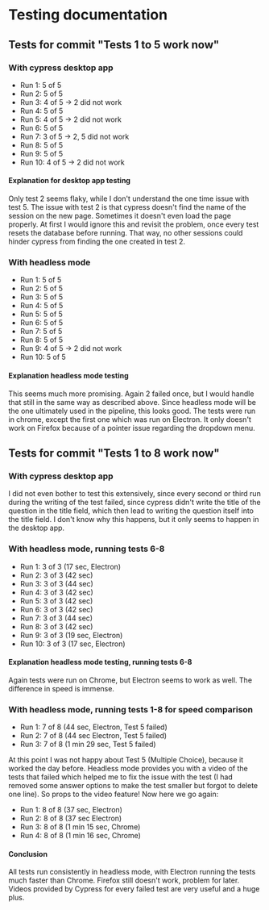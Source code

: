 # Testing documentation

## Tests for commit "Tests 1 to 5 work now"

### With cypress desktop app

- Run 1: 5 of 5
- Run 2: 5 of 5
- Run 3: 4 of 5 -> 2 did not work
- Run 4: 5 of 5
- Run 5: 4 of 5 -> 2 did not work
- Run 6: 5 of 5
- Run 7: 3 of 5 -> 2, 5 did not work
- Run 8: 5 of 5
- Run 9: 5 of 5
- Run 10: 4 of 5 -> 2 did not work

#### Explanation for desktop app testing

Only test 2 seems flaky, while I don't understand the one time issue with test 5.
The issue with test 2 is that cypress doesn't find the name of the session on the new page.
Sometimes it doesn't even load the page properly. At first I would ignore this and revisit
the problem, once every test resets the database before running. That way, no other sessions
could hinder cypress from finding the one created in test 2.

### With headless mode

- Run 1: 5 of 5
- Run 2: 5 of 5
- Run 3: 5 of 5
- Run 4: 5 of 5
- Run 5: 5 of 5
- Run 6: 5 of 5
- Run 7: 5 of 5
- Run 8: 5 of 5
- Run 9: 4 of 5 -> 2 did not work
- Run 10: 5 of 5

#### Explanation headless mode testing

This seems much more promising. Again 2 failed once, but I would handle that still in the same
way as described above. Since headless mode will be the one ultimately used in the pipeline, this
looks good. The tests were run in chrome, except the first one which was run on Electron.
It only doesn't work on Firefox because of a pointer issue regarding the dropdown menu.

## Tests for commit "Tests 1 to 8 work now"

### With cypress desktop app

I did not even bother to test this extensively, since every second or third run during the writing
of the test failed, since cypress didn't write the title of the question in the title field, which then
lead to writing the question itself into the title field. I don't know why this happens, but it only
seems to happen in the desktop app.

### With headless mode, running tests 6-8

- Run 1: 3 of 3 (17 sec, Electron)
- Run 2: 3 of 3 (42 sec)
- Run 3: 3 of 3 (44 sec)
- Run 4: 3 of 3 (42 sec)
- Run 5: 3 of 3 (42 sec)
- Run 6: 3 of 3 (42 sec)
- Run 7: 3 of 3 (44 sec)
- Run 8: 3 of 3 (42 sec)
- Run 9: 3 of 3 (19 sec, Electron)
- Run 10: 3 of 3 (17 sec, Electron)

#### Explanation headless mode testing, running tests 6-8

Again tests were run on Chrome, but Electron seems to work as well. The difference in speed is
immense.

### With headless mode, running tests 1-8 for speed comparison

- Run 1: 7 of 8 (44 sec, Electron, Test 5 failed)
- Run 2: 7 of 8 (44 sec Electron, Test 5 failed)
- Run 3: 7 of 8 (1 min 29 sec, Test 5 failed)

At this point I was not happy about Test 5 (Multiple Choice), because it worked the day before.
Headless mode provides you with a video of the tests that failed which helped me to fix the issue
with the test (I had removed some answer options to make the test smaller but forgot to delete one
line). So props to the video feature! Now here we go again:

- Run 1: 8 of 8 (37 sec, Electron)
- Run 2: 8 of 8 (37 sec Electron)
- Run 3: 8 of 8 (1 min 15 sec, Chrome)
- Run 4: 8 of 8 (1 min 16 sec, Chrome)

#### Conclusion

All tests run consistently in headless mode, with Electron running the tests much faster than Chrome.
Firefox still doesn't work, problem for later. Videos provided by Cypress for every failed test are 
very useful and a huge plus.

